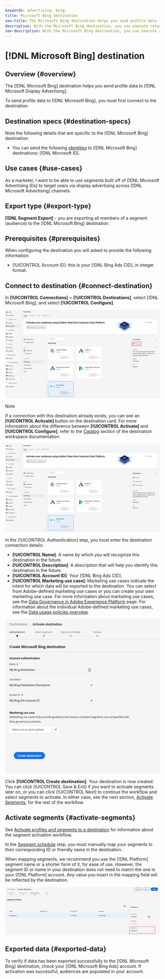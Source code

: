 ```yaml
---
keywords: advertising; bing; 
title: Microsoft Bing Destination
seo-title: The Microsoft Bing destination helps you send profile data to Microsoft Display Advertising.
description: With the Microsoft Bing destination, you can execute retargeting and audience targeted digital campaigns across Microsoft Display Advertising.
seo-description: With the Microsoft Bing destination, you can execute retargeting and audience targeted digital campaigns across Microsoft Display Advertising.
---
```


# [!DNL Microsoft Bing] destination 

## Overview {#overview}

The [!DNL Microsoft Bing] destination helps you send profile data to [!DNL Microsoft Display Advertising].

To send profile data to [!DNL Microsoft Bing], you must first connect to the destination.

## Destination specs {#destination-specs}

Note the following details that are specific to the [!DNL Microsoft Bing] destination:

* You can send the following [identities](../../../identity-service/namespaces.md) to [!DNL Microsoft Bing] destinations: [!DNL Microsoft ID].

## Use cases {#use-cases}

As a marketer, I want to be able to use segments built off of [!DNL Microsoft Advertising IDs] to target users via display advertising across [!DNL Microsoft Advertising] channels.

## Export type {#export-type}

**[!DNL Segment Export]** - you are exporting all members of a segment (audience) to the [!DNL Microsoft Bing] destination.

## Prerequisites {#prerequisites}

When configuring the destination you will asked to provide the following information:

* [!UICONTROL Account ID]: this is your [!DNL Bing Ads CID], in integer format.

## Connect to destination {#connect-destination}

In **[!UICONTROL Connections]** > **[!UICONTROL Destinations]**, select [!DNL Microsoft Bing], and select **[!UICONTROL Configure]**.

![Configure Microsoft Bing Destination](../../assets/catalog/advertising/bing/configure.png)

>[!NOTE]
>
>If a connection with this destination already exists, you can see an **[!UICONTROL Activate]** button on the destination card. For more information about the difference between **[!UICONTROL Activate]** and **[!UICONTROL Configure]**, refer to the [Catalog](../../ui/destinations-workspace.md#catalog) section of the destination workspace documentation.
>
>![Activate Microsoft Bing Destination](../../assets/catalog/advertising/bing/activate.png)

In the [!UICONTROL Authentication] step, you must enter the destination connection details:
   
 *  **[!UICONTROL Name]**: A name by which you will recognize this destination in the future.
 *  **[!UICONTROL Description]**: A description that will help you identify this destination in the future.
 *  **[!UICONTROL Account ID]**: Your [!DNL Bing Ads CID].
 *  **[!UICONTROL Marketing use case]**: Marketing use cases indicate the intent for which data will be exported to the destination. You can select from Adobe-defined marketing use cases or you can create your own marketing use case. For more information about marketing use cases, see the [Data Governance in Adobe Experience Platform](../../../data-governance/policies/overview.md) page. For information about the individual Adobe-defined marketing use cases, see the [Data usage policies overview](../../../data-governance/policies/overview.md).

![Microsoft Bing Destination Authentication](../../assets/catalog/advertising/bing/authentication.png)
    
Click **[!UICONTROL Create destination]**. Your destination is now created. You can click [!UICONTROL Save & Exit] if you want to activate segments later on, or you can click [!UICONTROL Next] to continue the workflow and select segments to activate. In either case, see the next section, [Activate Segments](#activate-segments), for the rest of the workflow.

## Activate segments {#activate-segments}

See [Activate profiles and segments to a destination](../../ui/activate-destinations.md#select-attributes) for information about the segment activation workflow.

In the [Segment schedule](../../ui/activate-destinations.md#segment-schedule) step, you must manually map your segments to their corresponding ID or friendly name in the destination.

When mapping segments, we recommend you use the [!DNL Platform] segment name or a shorter form of it, for ease of use. However, the segment ID or name in your destination does not need to match the one in your [!DNL Platform] account. Any value you insert in the mapping field will be reflected by the destination.

![Segment Mapping ID](../../assets/common/segment-mapping-id.png)

## Exported data {#exported-data}

To verify if data has been exported successfully to the [!DNL Microsoft Bing] destination, check your [!DNL Microsoft Bing Ads] account. If activation was successful, audiences are populated in your account. 